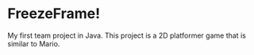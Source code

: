 # FreezeFrame!

My first team project in Java. This project is a 2D platformer game that is similar to Mario.
